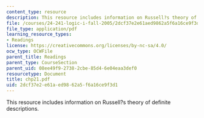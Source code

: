 ```yaml
---
content_type: resource
description: This resource includes information on Russell?s theory of definite descriptions.
file: /courses/24-241-logic-i-fall-2005/2dcf37e2e61aed9862a5f6a16ce9f3d1_chp21.pdf
file_type: application/pdf
learning_resource_types:
- Readings
license: https://creativecommons.org/licenses/by-nc-sa/4.0/
ocw_type: OCWFile
parent_title: Readings
parent_type: CourseSection
parent_uid: 08ee49f9-2738-2cbe-85d4-6e04eaa3def0
resourcetype: Document
title: chp21.pdf
uid: 2dcf37e2-e61a-ed98-62a5-f6a16ce9f3d1
---
```

This resource includes information on Russell?s theory of definite descriptions.